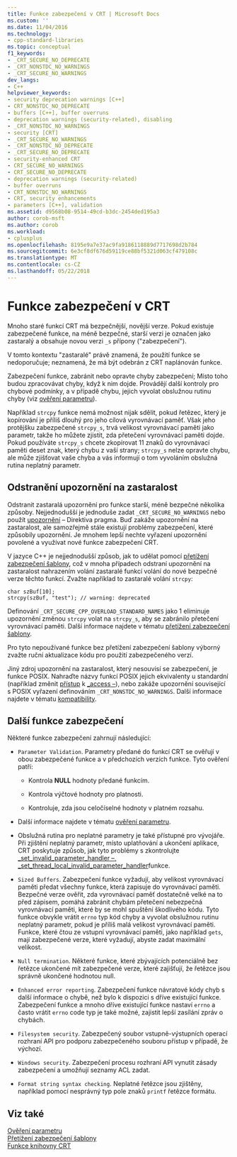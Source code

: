 ```yaml
---
title: Funkce zabezpečení v CRT | Microsoft Docs
ms.custom: ''
ms.date: 11/04/2016
ms.technology:
- cpp-standard-libraries
ms.topic: conceptual
f1_keywords:
- _CRT_SECURE_NO_DEPRECATE
- _CRT_NONSTDC_NO_WARNINGS
- _CRT_SECURE_NO_WARNINGS
dev_langs:
- C++
helpviewer_keywords:
- security deprecation warnings [C++]
- CRT_NONSTDC_NO_DEPRECATE
- buffers [C++], buffer overruns
- deprecation warnings (security-related), disabling
- _CRT_NONSTDC_NO_WARNINGS
- security [CRT]
- _CRT_SECURE_NO_WARNINGS
- _CRT_NONSTDC_NO_DEPRECATE
- _CRT_SECURE_NO_DEPRECATE
- security-enhanced CRT
- CRT_SECURE_NO_WARNINGS
- CRT_SECURE_NO_DEPRECATE
- deprecation warnings (security-related)
- buffer overruns
- CRT_NONSTDC_NO_WARNINGS
- CRT, security enhancements
- parameters [C++], validation
ms.assetid: d9568b08-9514-49cd-b3dc-2454ded195a3
author: corob-msft
ms.author: corob
ms.workload:
- cplusplus
ms.openlocfilehash: 8195e9a7e37ac9fa9186118889d7717698d2b784
ms.sourcegitcommit: 6e3cf8df676d59119ce88bf5321d063cf479108c
ms.translationtype: MT
ms.contentlocale: cs-CZ
ms.lasthandoff: 05/22/2018
---
```

# <a name="security-features-in-the-crt"></a>Funkce zabezpečení v CRT
Mnoho staré funkcí CRT má bezpečnější, novější verze. Pokud existuje zabezpečené funkce, na méně bezpečné, starší verzi je označen jako zastaralý a obsahuje novou verzi `_s` přípony ("zabezpečení").  
  
 V tomto kontextu "zastaralé" právě znamená, že použití funkce se nedoporučuje; neznamená, že má být odebrán z CRT naplánován funkce.  
  
 Zabezpečení funkce, zabránit nebo opravte chyby zabezpečení; Místo toho budou zpracovávat chyby, když k nim dojde. Provádějí další kontroly pro chybové podmínky, a v případě chybu, jejich vyvolat obslužnou rutinu chyby (viz [ověření parametru](../c-runtime-library/parameter-validation.md)).  
  
 Například `strcpy` funkce nemá možnost nijak sdělit, pokud řetězec, který je kopírování je příliš dlouhý pro jeho cílová vyrovnávací paměť. Však jeho protějšku zabezpečené `strcpy_s`, trvá velikost vyrovnávací paměti jako parametr, takže ho můžete zjistit, zda přetečení vyrovnávací paměti dojde. Pokud používáte `strcpy_s` chcete zkopírovat 11 znaků do vyrovnávací paměti deset znak, který chybu z vaší strany; `strcpy_s` nelze opravte chybu, ale může zjišťovat vaše chyba a vás informují o tom vyvoláním obslužná rutina neplatný parametr.  
  
## <a name="eliminating-deprecation-warnings"></a>Odstranění upozornění na zastaralost  
 Odstranit zastaralá upozornění pro funkce starší, méně bezpečné několika způsoby. Nejjednodušší je jednoduše zadat `_CRT_SECURE_NO_WARNINGS` nebo použít [upozornění](../preprocessor/warning.md) – Direktiva pragma. Buď zakáže upozornění na zastaralost, ale samozřejmě stále existují problémy zabezpečení, které způsobily upozornění. Je mnohem lepší nechte vyřazení upozornění povolené a využívat nové funkce zabezpečení CRT.  
  
 V jazyce C++ je nejjednodušší způsob, jak to udělat pomocí [přetížení zabezpečení šablony](../c-runtime-library/secure-template-overloads.md), což v mnoha případech odstraní upozornění na zastaralost nahrazením volání zastaralé funkcí volání do nové bezpečné verze těchto funkcí. Zvažte například to zastaralé volání `strcpy`:  
  
```  
char szBuf[10];   
strcpy(szBuf, "test"); // warning: deprecated   
```  
  
 Definování `_CRT_SECURE_CPP_OVERLOAD_STANDARD_NAMES` jako 1 eliminuje upozornění změnou `strcpy` volat na `strcpy_s`, aby se zabránilo přetečení vyrovnávací paměti. Další informace najdete v tématu [přetížení zabezpečení šablony](../c-runtime-library/secure-template-overloads.md).  
  
 Pro tyto nepoužívané funkce bez přetížení zabezpečení šablony výborný zvažte ruční aktualizace kódu pro použití zabezpečeného verzí.  
  
 Jiný zdroj upozornění na zastaralost, který nesouvisí se zabezpečení, je funkce POSIX. Nahraďte názvy funkcí POSIX jejich ekvivalenty u standardní (například změnit [přístup](../c-runtime-library/reference/access-crt.md) k [_access –](../c-runtime-library/reference/access-waccess.md)), nebo zakáže upozornění související s POSIX vyřazení definováním `_CRT_NONSTDC_NO_WARNINGS`. Další informace najdete v tématu [kompatibility](compatibility.md).  
  
## <a name="additional-security-features"></a>Další funkce zabezpečení  
 Některé funkce zabezpečení zahrnují následující:  
  
-   `Parameter Validation`. Parametry předané do funkcí CRT se ověřují v obou zabezpečené funkce a v předchozích verzích funkce. Tyto ověření patří:  
  
    -   Kontrola **NULL** hodnoty předané funkcím.  
  
    -   Kontrola výčtové hodnoty pro platnosti.  
  
    -   Kontroluje, zda jsou celočíselné hodnoty v platném rozsahu.  
  
-   Další informace najdete v tématu [ověření parametru](../c-runtime-library/parameter-validation.md).  
  
-   Obslužná rutina pro neplatné parametry je také přístupné pro vývojáře. Při zjištění neplatný parametr, místo uplatňování a ukončení aplikace, CRT poskytuje způsob, jak tyto problémy s zkontrolujte [_set_invalid_parameter_handler –, _set_thread_local_invalid_parameter_handler](../c-runtime-library/reference/set-invalid-parameter-handler-set-thread-local-invalid-parameter-handler.md)funkce.  
  
-   `Sized Buffers`. Zabezpečení funkce vyžadují, aby velikost vyrovnávací paměti předat všechny funkce, která zapisuje do vyrovnávací paměti. Bezpečné verze ověřit, zda vyrovnávací paměť dostatečně velké na to před zápisem, pomáhá zabránit chybám přetečení nebezpečná vyrovnávací paměti, které by se mohl spuštění škodlivého kódu. Tyto funkce obvykle vrátit `errno` typ kód chyby a vyvolat obslužnou rutinu neplatný parametr, pokud je příliš malá velikost vyrovnávací paměti. Funkce, které čtou ze vstupní vyrovnávací paměti, jako například `gets`, mají zabezpečené verze, které vyžadují, abyste zadat maximální velikost.  
  
-   `Null termination`. Některé funkce, které zbývajících potenciálně bez řetězce ukončené mít zabezpečené verze, které zajišťují, že řetězce jsou správně ukončené hodnotou null.  
  
-   `Enhanced error reporting`. Zabezpečení funkce návratové kódy chyb s další informace o chybě, než bylo k dispozici s dříve existující funkce. Zabezpečení funkce a mnoho dříve existující funkce nastaví `errno` a často vrátit `errno` code typ je také možné, zajistit lepší zasílání zpráv o chybách.  
  
-   `Filesystem security`. Zabezpečený soubor vstupně-výstupních operací rozhraní API pro podporu zabezpečeného souboru přístup v případě, že výchozí.  
  
-   `Windows security`. Zabezpečení procesu rozhraní API vynutit zásady zabezpečení a umožňují seznamy ACL zadat.  
  
-   `Format string syntax checking`. Neplatné řetězce jsou zjištěny, například pomocí nesprávný typ pole znaků `printf` řetězce formátu.  
  
## <a name="see-also"></a>Viz také  
 [Ověření parametru](../c-runtime-library/parameter-validation.md)   
 [Přetížení zabezpečení šablony](../c-runtime-library/secure-template-overloads.md)   
 [Funkce knihovny CRT](../c-runtime-library/crt-library-features.md)